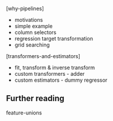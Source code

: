 [why-pipelines]
- motivations
- simple example
- column selectors
- regression target transformation
- grid searching

[transformers-and-estimators]
- fit, transform & inverse transform
- custom transformers - adder
- custom estimators - dummy regressor

## Further reading

feature-unions
